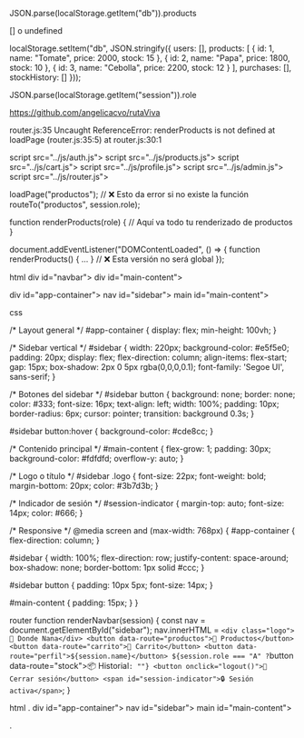 JSON.parse(localStorage.getItem("db")).products

[] o undefined


localStorage.setItem("db", JSON.stringify({
  users: [],
  products: [
    { id: 1, name: "Tomate", price: 2000, stock: 15 },
    { id: 2, name: "Papa", price: 1800, stock: 10 },
    { id: 3, name: "Cebolla", price: 2200, stock: 12 }
  ],
  purchases: [],
  stockHistory: []
}));



JSON.parse(localStorage.getItem("session")).role


https://github.com/angelicacvo/rutaViva


router.js:35 Uncaught ReferenceError: renderProducts is not defined
    at loadPage (router.js:35:5)
    at router.js:30:1


<!-- 👇 Estas líneas DEBEN estar justo antes de </body> -->
script src="../js/auth.js"></script>
script src="../js/products.js"></script> <!-- OBLIGATORIO -->
script src="../js/cart.js"></script>
script src="../js/profile.js"></script>
script src="../js/admin.js"></script>
script src="../js/router.js"></script> <!-- SIEMPRE AL FINAL -->
</body>

loadPage("productos"); // ❌ Esto da error si no existe la función
routeTo("productos", session.role);

function renderProducts(role) {
  // Aquí va todo tu renderizado de productos
}

document.addEventListener("DOMContentLoaded", () => {
  function renderProducts() { ... } // ❌ Esta versión no será global
});

html
div id="navbar"></div>
div id="main-content"></div>


div id="app-container">
  nav id="sidebar"></nav>
  main id="main-content"></main>
</div>

css

/* Layout general */
#app-container {
  display: flex;
  min-height: 100vh;
}

/* Sidebar vertical */
#sidebar {
  width: 220px;
  background-color: #e5f5e0;
  padding: 20px;
  display: flex;
  flex-direction: column;
  align-items: flex-start;
  gap: 15px;
  box-shadow: 2px 0 5px rgba(0,0,0,0.1);
  font-family: 'Segoe UI', sans-serif;
}

/* Botones del sidebar */
#sidebar button {
  background: none;
  border: none;
  color: #333;
  font-size: 16px;
  text-align: left;
  width: 100%;
  padding: 10px;
  border-radius: 6px;
  cursor: pointer;
  transition: background 0.3s;
}

#sidebar button:hover {
  background-color: #cde8cc;
}

/* Contenido principal */
#main-content {
  flex-grow: 1;
  padding: 30px;
  background-color: #fdfdfd;
  overflow-y: auto;
}

/* Logo o título */
#sidebar .logo {
  font-size: 22px;
  font-weight: bold;
  margin-bottom: 20px;
  color: #3b7d3b;
}

/* Indicador de sesión */
#session-indicator {
  margin-top: auto;
  font-size: 14px;
  color: #666;
}

/* Responsive */
@media screen and (max-width: 768px) {
  #app-container {
    flex-direction: column;
  }

  #sidebar {
    width: 100%;
    flex-direction: row;
    justify-content: space-around;
    box-shadow: none;
    border-bottom: 1px solid #ccc;
  }

  #sidebar button {
    padding: 10px 5px;
    font-size: 14px;
  }

  #main-content {
    padding: 15px;
  }
}

router
function renderNavbar(session) {
  const nav = document.getElementById("sidebar");
  nav.innerHTML = `
    <div class="logo">🥦 Donde Nana</div>
    <button data-route="productos">🧺 Productos</button>
    <button data-route="carrito">🛒 Carrito</button>
    <button data-route="perfil">${session.name}</button>
    ${session.role === "A" ? `button data-route="stock">📦 Historial</button>` : ""}
    <button onclick="logout()">🚪 Cerrar sesión</button>
    <span id="session-indicator">🔒 Sesión activa</span>
  `;
}



html
.
div id="app-container">
  nav id="sidebar"></nav>
  main id="main-content"></main>
</div>
.
